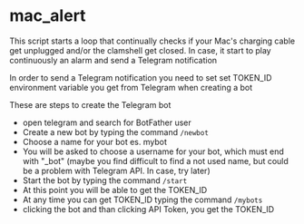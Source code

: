 # mac_alert

This script starts a loop that continually checks if your Mac's charging cable get unplugged and/or the clamshell get closed. In case, it start to play continuously an alarm and send a Telegram notification

In order to send a Telegram notification you need to set set TOKEN_ID environment variable you get from Telegram when creating a bot

These are steps to create the Telegram bot

- open telegram and search for BotFather user
- Create a new bot by typing the command
`/newbot`
- Choose a name for your bot
es. mybot
- You will be asked to choose a username for your bot, which must end with "_bot" (maybe you find difficult to find a not used name, but could be a problem with Telegram API. In case, try later)
- Start the bot by typing the command
`/start`
- At this point you will be able to get the TOKEN_ID
- At any time you can get TOKEN_ID typing the command
`/mybots`
- clicking the bot and than clicking API Token, you get the TOKEN_ID




